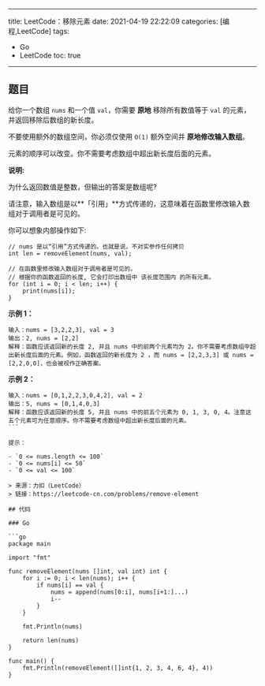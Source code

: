 ----
title: LeetCode：移除元素
date: 2021-04-19 22:22:09
categories: [编程,LeetCode]
tags: 
- Go
- LeetCode
toc: true
----

## 题目

给你一个数组 `nums` 和一个值 `val`，你需要 **原地** 移除所有数值等于 `val` 的元素，并返回移除后数组的新长度。

不要使用额外的数组空间，你必须仅使用 `O(1)` 额外空间并 **原地修改输入数组**。

元素的顺序可以改变。你不需要考虑数组中超出新长度后面的元素。

**说明:**

为什么返回数值是整数，但输出的答案是数组呢?

请注意，输入数组是以**「引用」**方式传递的，这意味着在函数里修改输入数组对于调用者是可见的。

你可以想象内部操作如下:

```
// nums 是以“引用”方式传递的。也就是说，不对实参作任何拷贝
int len = removeElement(nums, val);

// 在函数里修改输入数组对于调用者是可见的。
// 根据你的函数返回的长度, 它会打印出数组中 该长度范围内 的所有元素。
for (int i = 0; i < len; i++) {
    print(nums[i]);
}
```

**示例 1：**

```
输入：nums = [3,2,2,3], val = 3
输出：2, nums = [2,2]
解释：函数应该返回新的长度 2, 并且 nums 中的前两个元素均为 2。你不需要考虑数组中超出新长度后面的元素。例如，函数返回的新长度为 2 ，而 nums = [2,2,3,3] 或 nums = [2,2,0,0]，也会被视作正确答案。
```

**示例 2：**

```
输入：nums = [0,1,2,2,3,0,4,2], val = 2
输出：5, nums = [0,1,4,0,3]
解释：函数应该返回新的长度 5, 并且 nums 中的前五个元素为 0, 1, 3, 0, 4。注意这五个元素可为任意顺序。你不需要考虑数组中超出新长度后面的元素。
``` 

提示：

- `0 <= nums.length <= 100`
- `0 <= nums[i] <= 50`
- `0 <= val <= 100`

> 来源：力扣（LeetCode）
> 链接：https://leetcode-cn.com/problems/remove-element

## 代码

### Go

```go
package main

import "fmt"

func removeElement(nums []int, val int) int {
	for i := 0; i < len(nums); i++ {
		if nums[i] == val {
			nums = append(nums[0:i], nums[i+1:]...)
			i--
		}
	}

	fmt.Println(nums)

	return len(nums)
}

func main() {
	fmt.Println(removeElement([]int{1, 2, 3, 4, 6, 4}, 4))
}
```